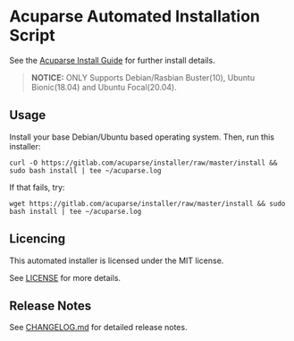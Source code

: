 # Acuparse Automated Installation Script

See the [Acuparse Install Guide](https://docs.acuparse.com/INSTALL) for further install details.

> **NOTICE:** ONLY Supports Debian/Rasbian Buster(10), Ubuntu Bionic(18.04) and Ubuntu Focal(20.04).

## Usage

Install your base Debian/Ubuntu based operating system. Then, run this installer:

`curl -O https://gitlab.com/acuparse/installer/raw/master/install && sudo bash install | tee ~/acuparse.log`

If that fails, try:

`wget https://gitlab.com/acuparse/installer/raw/master/install && sudo bash install | tee ~/acuparse.log`

## Licencing

This automated installer is licensed under the MIT license.

See [LICENSE](LICENSE) for more details.

## Release Notes

See [CHANGELOG.md](CHANGELOG.md) for detailed release notes.
